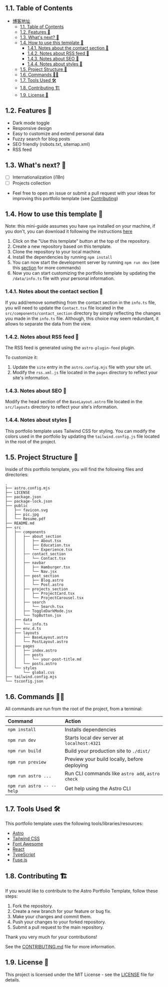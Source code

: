 ## 1.1. Table of Contents

- [博客地址](#博客地址)
  - [1.1. Table of Contents](#11-table-of-contents)
  - [1.2. Features :open_hands:](#12-features-open_hands)
  - [1.3. What's next? :rocket:](#13-whats-next-rocket)
  - [1.4. How to use this template :toolbox:](#14-how-to-use-this-template-toolbox)
    - [1.4.1. Notes about the contact section :email:](#141-notes-about-the-contact-section-email)
    - [1.4.2. Notes about RSS feed :newspaper:](#142-notes-about-rss-feed-newspaper)
    - [1.4.3. Notes about SEO :robot:](#143-notes-about-seo-robot)
    - [1.4.4. Notes about styles :art:](#144-notes-about-styles-art)
  - [1.5. Project Structure :rocket:](#15-project-structure-rocket)
  - [1.6. Commands :genie_man:](#16-commands-genie_man)
  - [1.7. Tools Used :hammer_and_wrench:](#17-tools-used-hammer_and_wrench)
  - [1.8. Contributing :building_construction:](#18-contributing-building_construction)
  - [1.9. License :memo:](#19-license-memo)

## 1.2. Features :open_hands:

- Dark mode toggle
- Responsive design
- Easy to customize and extend personal data
- Fuzzy search for blog posts
- SEO friendly (robots.txt, sitemap.xml)
- RSS feed

## 1.3. What's next? :rocket:

- [ ] Internationalization (i18n)
- [ ] Projects collection
- Feel free to open an issue or submit a pull request with your ideas for improving this portfolio template (see [Contributing](#18-contributing-building_construction))

## 1.4. How to use this template :toolbox:

Note: this mini-guide assumes you have `npm` installed on your machine, if you don't, you can download it following the instructions [here](https://docs.npmjs.com/downloading-and-installing-node-js-and-npm)

1. Click on the "Use this template" button at the top of the repository.
2. Create a new repository based on this template.
3. Clone the repository to your local machine.
4. Install the dependencies by running `npm install`
5. You can now start the development server by running `npm run dev` (see this [section](#16-commands-genie_man) for more commands)
6. Now you can start customizing the portfolio template by updating the `/data/info.ts` file with your personal information.

### 1.4.1. Notes about the contact section :email:

If you add/remove something from the contact section in the `info.ts` file, you will need to update the `Contact.tsx` file located in the `src/components/contact_section` directory by simply reflecting the changes you made in the `info.ts` file. Although, this choice may seem redundant, it allows to separate the data from the view.

### 1.4.2. Notes about RSS feed :newspaper:

The RSS feed is generated using the `astro-plugin-feed` plugin.

To customize it:

1. Update the `site` entry in the `astro.config.mjs` file with your site url.
2. Modify the `rss.xml.js` file located in the `pages` directory to reflect your site's information.

### 1.4.3. Notes about SEO :robot:

Modify the head section of the `BaseLayout.astro` file located in the `src/layouts` directory to reflect your site's information.

### 1.4.4. Notes about styles :art:

This portfolio template uses Tailwind CSS for styling. You can modify the colors used in the portfolio by updating the `tailwind.config.js` file located in the root of the project.

## 1.5. Project Structure :rocket:

Inside of this portfolio template, you will find the following files and directories:

```text
.
├── astro.config.mjs
├── LICENSE
├── package.json
├── package-lock.json
├── public
│   ├── favicon.svg
│   ├── pic.jpg
│   └── Resume.pdf
├── README.md
├── src
│   ├── components
│   │   ├── about_section
│   │   │   ├── About.tsx
│   │   │   ├── Education.tsx
│   │   │   └── Experience.tsx
│   │   ├── contact_section
│   │   │   └── Contact.tsx
│   │   ├── navbar
│   │   │   ├── Hamburger.tsx
│   │   │   └── Nav.jsx
│   │   ├── post_section
│   │   │   ├── Blog.astro
│   │   │   └── Post.astro
│   │   ├── projects_section
│   │   │   ├── ProjectCard.tsx
│   │   │   └── ProjectCarousel.tsx
│   │   ├── search
│   │   │   └── Search.tsx
│   │   ├── ToggleDarkMode.jsx
│   │   └── TopButton.jsx
│   ├── data
│   │   └── info.ts
│   ├── env.d.ts
│   ├── layouts
│   │   ├── BaseLayout.astro
│   │   └── PostLayout.astro
│   ├── pages
│   │   ├── index.astro
│   │   ├── posts
│   │   │   └── your-post-title.md
│   │   └── posts.astro
│   └── styles
│       └── global.css
├── tailwind.config.mjs
└── tsconfig.json
```

## 1.6. Commands :genie_man:

All commands are run from the root of the project, from a terminal:

| Command                   | Action                                           |
| :------------------------ | :----------------------------------------------- |
| `npm install`             | Installs dependencies                            |
| `npm run dev`             | Starts local dev server at `localhost:4321`      |
| `npm run build`           | Build your production site to `./dist/`          |
| `npm run preview`         | Preview your build locally, before deploying     |
| `npm run astro ...`       | Run CLI commands like `astro add`, `astro check` |
| `npm run astro -- --help` | Get help using the Astro CLI                     |

## 1.7. Tools Used :hammer_and_wrench:

This portfolio template uses the following tools/libraries/resources:

- [Astro](https://astro.build/)
- [Tailwind CSS](https://tailwindcss.com/)
- [Font Awesome](https://fontawesome.com/)
- [React](https://reactjs.org/)
- [TypeScript](https://www.typescriptlang.org/)
- [Fuse.js](https://fusejs.io/)

## 1.8. Contributing :building_construction:

If you would like to contribute to the Astro Portfolio Template, follow these steps:

1. Fork the repository.
2. Create a new branch for your feature or bug fix.
3. Make your changes and commit them.
4. Push your changes to your forked repository.
5. Submit a pull request to the main repository.

Thank you very much for your contributions!

See the [CONTRIBUTING.md](CONTRIBUTING.md) file for more information.

## 1.9. License :memo:

This project is licensed under the MIT License - see the [LICENSE](LICENSE) file for details.
